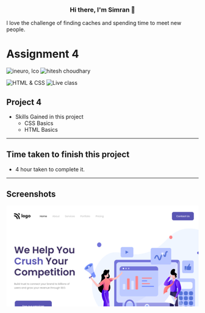 <h3 align="center">
Hi there, I'm Simran</a> 👋
</h3>

 I love the challenge of finding caches and spending time to meet new people. 


# Assignment 4

![ineuro, lco](https://img.shields.io/badge/iNeuron-LCO-blue)
![hitesh choudhary](https://img.shields.io/badge/Hitesh--Choudhary-Full--stack--JS--bootcamp-red)

![HTML & CSS](https://img.shields.io/badge/HTML-CSS-orange)
![Live class](https://img.shields.io/badge/LIVE--CLASS-PROJECT--4-lightgrey)



## Project 4 

-   Skills Gained in this project
    -  CSS Basics
    -  HTML Basics 

---

## Time taken to finish this project

-   4 hour taken to complete it.
---

## Screenshots
  <img src="./thumbnail.png" alt="brand-logo" />

